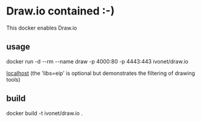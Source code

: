 # Draw.io contained :-)

This docker enables Draw.io
 
## usage

docker run -d --rm --name draw -p 4000:80 -p 4443:443 ivonet/draw.io

[localhost](http://localhost:4000/draw.io/war/index.html?offline=1&libs=eip)
(the 'libs=eip' is optional but demonstrates the filtering of drawing tools)

## build

docker build -t ivonet/draw.io .